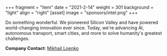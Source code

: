 +++
fragment = "item"
date = "2021-2-14"
weight = 301
background = "light"
align = "right"
[asset]
  image = "sponsors/intel.png"
+++

Do something wonderful. We pioneered Silicon Valley and have powered world-changing innovation ever since. Today, we're advancing AI, autonomous transport, smart cities, and more to solve humanity's greatest challenges.

__Company Contact__: [Mikhail Loenko](mailto:mikhail.y.loenko@intel.com)

